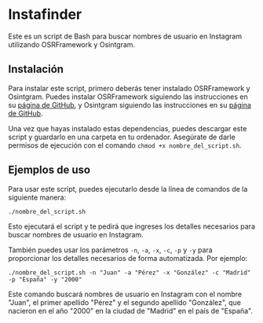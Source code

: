 
# Instafinder

Este es un script de Bash para buscar nombres de usuario en Instagram utilizando OSRFramework y Osintgram. 

## Instalación

Para instalar este script, primero deberás tener instalado OSRFramework y Osintgram. Puedes instalar OSRFramework siguiendo las instrucciones en su [página de GitHub](https://github.com/i3visio/osrframework), y Osintgram siguiendo las instrucciones en su [página de GitHub](https://github.com/Datalux/Osintgram). 

Una vez que hayas instalado estas dependencias, puedes descargar este script y guardarlo en una carpeta en tu ordenador. Asegúrate de darle permisos de ejecución con el comando `chmod +x nombre_del_script.sh`. 

## Ejemplos de uso

Para usar este script, puedes ejecutarlo desde la línea de comandos de la siguiente manera:

```./nombre_del_script.sh```

Esto ejecutará el script y te pedirá que ingreses los detalles necesarios para buscar nombres de usuario en Instagram. 

También puedes usar los parámetros `-n`, `-a`, `-x`, `-c`, `-p` y `-y` para proporcionar los detalles necesarios de forma automatizada. Por ejemplo:

```./nombre_del_script.sh -n "Juan" -a "Pérez" -x "González" -c "Madrid" -p "España" -y "2000"```


Este comando buscará nombres de usuario en Instagram con el nombre "Juan", el primer apellido "Pérez" y el segundo apellido "González", que nacieron en el año "2000" en la ciudad de "Madrid" en el país de "España".

